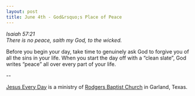```yaml
---
layout: post
title: June 4th - God&rsquo;s Place of Peace
---
```


_Isaiah 57:21  
There is no peace, saith my God, to the wicked._

Before you begin your day, take time to genuinely ask God to
forgive you of all the sins in your life. When you start the day off
with a &ldquo;clean slate&rdquo;, God writes &ldquo;peace&rdquo; all
over every part of your life.

 --

<a href=http://jesuseveryday.net>Jesus Every Day</a> is a ministry of <a href=http://rodgersbaptist.net>Rodgers Baptist Church</a> in Garland, Texas.
